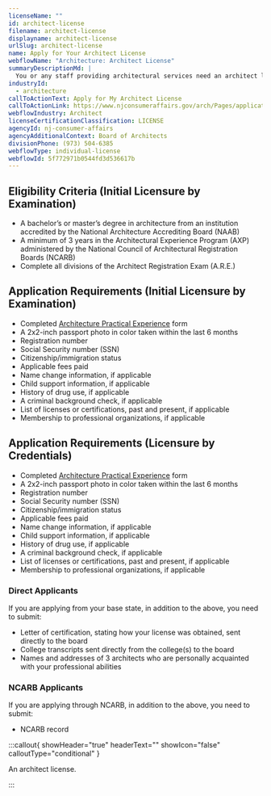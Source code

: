 ```yaml
---
licenseName: ""
id: architect-license
filename: architect-license
displayname: architect-license
urlSlug: architect-license
name: Apply for Your Architect License
webflowName: "Architecture: Architect License"
summaryDescriptionMd: |
  You or any staff providing architectural services need an architect license.
industryId:
  - architecture
callToActionText: Apply for My Architect License
callToActionLink: https://www.njconsumeraffairs.gov/arch/Pages/applications.aspx
webflowIndustry: Architect
licenseCertificationClassification: LICENSE
agencyId: nj-consumer-affairs
agencyAdditionalContext: Board of Architects
divisionPhone: (973) 504-6385
webflowType: individual-license
webflowId: 5f772971b0544fd3d536617b
---
```

## Eligibility Criteria (Initial Licensure by Examination)

* A bachelor’s or master’s degree in architecture from an institution accredited by the National Architecture Accrediting Board (NAAB)
* A minimum of 3 years in the Architectural Experience Program (AXP) administered by the National Council of Architectural Registration Boards (NCARB)
* Complete all divisions of the Architect Registration Exam (A.R.E.)

## Application Requirements (Initial Licensure by Examination)

* Completed [Architecture Practical Experience](https://www.njconsumeraffairs.gov/arch/applications/Architecture-Practical-Experience-Form-Full.pdf) form
* A 2x2-inch passport photo in color taken within the last 6 months
* Registration number
* Social Security number (SSN)
* Citizenship/immigration status
* Applicable fees paid
* Name change information, if applicable
* Child support information, if applicable
* History of drug use, if applicable
* A criminal background check, if applicable
* List of licenses or certifications, past and present, if applicable
* Membership to professional organizations, if applicable

## Application Requirements (Licensure by Credentials)

* Completed [Architecture Practical Experience](https://www.njconsumeraffairs.gov/arch/applications/Architecture-Practical-Experience-Form-Full.pdf) form
* A 2x2-inch passport photo in color taken within the last 6 months
* Registration number
* Social Security number (SSN)
* Citizenship/immigration status
* Applicable fees paid
* Name change information, if applicable
* Child support information, if applicable
* History of drug use, if applicable
* A criminal background check, if applicable
* List of licenses or certifications, past and present, if applicable
* Membership to professional organizations, if applicable

### Direct Applicants

If you are applying from your base state, in addition to the above, you need to submit:

* Letter of certification, stating how your license was obtained, sent directly to the board
* College transcripts sent directly from the college(s) to the board
* Names and addresses of 3 architects who are personally acquainted with your professional abilities

### NCARB Applicants

If you are applying through NCARB, in addition to the above, you need to submit:

* NCARB record

:::callout{ showHeader="true" headerText="" showIcon="false" calloutType="conditional" }

An architect license.

:::